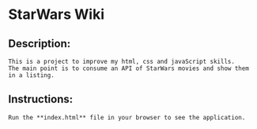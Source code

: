 # StarWars Wiki

## Description: 
    This is a project to improve my html, css and javaScript skills.
    The main point is to consume an API of StarWars movies and show them in a listing.

## Instructions:
    Run the **index.html** file in your browser to see the application.
